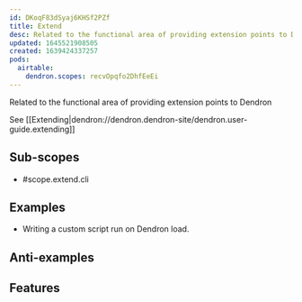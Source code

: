 ```yaml
---
id: DKoqF83dSyaj6KHSf2PZf
title: Extend
desc: Related to the functional area of providing extension points to Dendron
updated: 1645521908505
created: 1639424337257
pods:
  airtable:
    dendron.scopes: recvOpqfo2DhfEeEi
---
```


Related to the functional area of providing extension points to Dendron

See [[Extending|dendron://dendron.dendron-site/dendron.user-guide.extending]]

## Sub-scopes

- #scope.extend.cli
## Examples
- Writing a custom script run on Dendron load. 
## Anti-examples

## Features


